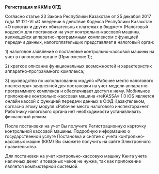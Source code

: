 **Регистрация mKKM в ОГД**

Согласно статье 23 Закона Республики Казахстан от 25 декабря 2017 года № 121-VI «О введении в действие Кодекса Республики Казахстан «О налогах и других обязательных платежах в бюджет» \(Налоговый кодекс\)» для постановки на учет контрольно-кассовой машины, являющейся аппаратно-программным комплексом с функцией передачи данных, налогоплательщик представляет в налоговый орган:

1\) налоговое заявление о постановке контрольно-кассовой машины на учет в налоговом органе \(Приложение 1\);

2\) краткое описание функциональных возможностей и характеристик аппаратно-программного комплекса;

3\) руководство по использованию модуля «Рабочее место налогового инспектора» заявленной для постановки на учет модели аппаратно-программного комплекса и обеспечивает доступ к нему. Мобильное приложение контрольно-кассовая машина «reKASSA» 1.0 iOS является онлайн кассой с функцией передачи данных в ОФД Қазақтелеком, согласно этому модуля «Рабочее место налогового инспектора»нет. Работнику налогового органа нет необходимости устанавливать фискальный режим.

После постановки на учет Вы получите Регистрационную карточку контрольной кассовой машины. Подробную информацию о государственной услуге Постановка и снятие с учета контрольно-кассовых машин \(ККМ\) Вы сможете получить на сайте Электронного правительства.

Для постановки на учет контрольно-кассовую машину Книга учета наличных денег и товарных чеков не нужна, так как приложение является компьютерной системой.

# 



